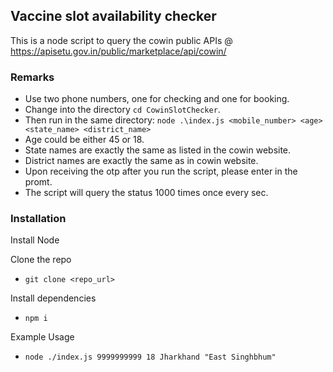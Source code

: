 ## Vaccine slot availability checker

This is a node script to query the cowin public APIs @ https://apisetu.gov.in/public/marketplace/api/cowin/

### Remarks

 - Use two phone numbers, one for checking and one for booking.
 - Change into the directory `cd CowinSlotChecker`.
 - Then run in the same directory: `node .\index.js <mobile_number> <age> <state_name> <district_name>`
 - Age could be either 45 or 18.
 - State names are exactly the same as listed in the cowin website.
 - District names are exactly the same as in cowin website.
 - Upon receiving the otp after you run the script, please enter in the promt.
 - The script will query the status 1000 times once every sec.

 ### Installation

Install Node

 Clone the repo
 - `git clone <repo_url>`

 Install dependencies 
 - `npm i`

 Example Usage
  - `node ./index.js 9999999999 18 Jharkhand "East Singhbhum"`